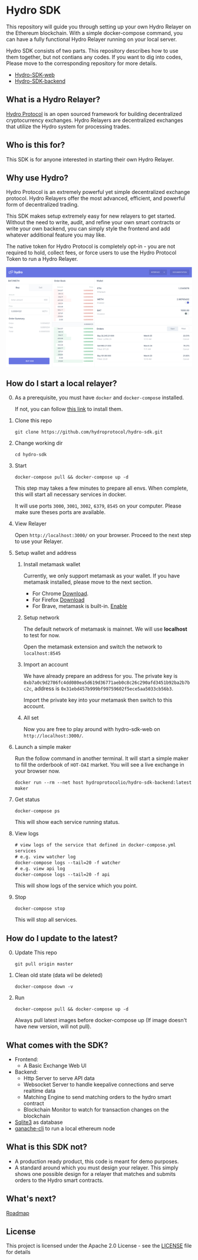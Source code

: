 # Hydro SDK

This repository will guide you through setting up your own Hydro Relayer on the Ethereum blockchain. With a simple docker-compose command, you can have a fully functional Hydro Relayer running on your local server.

Hydro SDK consists of two parts. This repository describes how to use them together, but not contians any codes. If you want to dig into codes, Please move to the corresponding repository for more details.

- [Hydro-SDK-web](https://github.com/hydroprotocol/hydro-sdk-web)
- [Hydro-SDK-backend](https://github.com/hydroprotocol/hydro-sdk-backend)

## What is a Hydro Relayer?

[Hydro Protocol](https://hydroprotocol.io) is an open sourced framework for building decentralized cryptocurrency exchanges. Hydro Relayers are decentralized exchanges that utilize the Hydro system for processing trades.

## Who is this for?

This SDK is for anyone interested in starting their own Hydro Relayer.

## Why use Hydro?

Hydro Protocol is an extremely powerful yet simple decentralized exchange protocol. Hydro Relayers offer the most advanced, efficient, and powerful form of decentralized trading.

This SDK makes setup extremely easy for new relayers to get started. Without the need to write, audit, and refine your own smart contracts or write your own backend, you can simply style the frontend and add whatever additional feature you may like.

The native token for Hydro Protocol is completely opt-in - you are not required to hold, collect fees, or force users to use the Hydro Protocol Token to run a Hydro Relayer.

![web-screen-shot](./assets/web-screenshot.png)

## How do I start a local relayer?

0.  As a prerequisite, you must have `docker` and `docker-compose` installed.

    If not, you can follow [this link](https://docs.docker.com/compose/install/) to install them.

1.  Clone this repo

        git clone https://github.com/hydroprotocol/hydro-sdk.git

1.  Change working dir

        cd hydro-sdk

1.  Start

        docker-compose pull && docker-compose up -d

    This step may takes a few minutes to prepare all envs.
    When complete, this will start all necessary services in docker.

    It will use ports `3000`, `3001`, `3002`, `6379`, `8545` on your computer. Please make sure theses ports are available.

1.  View Relayer

    Open `http://localhost:3000/` on your browser. Proceed to the next step to use your Relayer.

1.  Setup wallet and address

    1.  Install metamask wallet

        Currently, we only support metamask as your wallet. If you have metamask installed, please move to the next section.

        - For Chrome [Download](https://chrome.google.com/webstore/detail/metamask/nkbihfbeogaeaoehlefnkodbefgpgknn).
        - For Firefox [Download](https://addons.mozilla.org/en-US/firefox/addon/ether-metamask/)
        - For Brave, metamask is built-in. <a href="about:preferences#extensions" targert="_blank">Enable</a>

    1.  Setup network

        The default network of metamask is mainnet. We will use **localhost** to test for now.

        Open the metamask extension and switch the network to `localhost:8545`

    1.  Import an account

        We have already prepare an address for you. The private key is `0xb7a0c9d2786fc4dd080ea5d619d36771aeb0c8c26c290afd3451b92ba2b7bc2c`, address is `0x31ebd457b999bf99759602f5ece5aa5033cb56b3`.

        Import the private key into your metamask then switch to this account.

    1.  All set

        Now you are free to play around with hydro-sdk-web on `http://localhost:3000/`.

1.  Launch a simple maker

    Run the follow command in another terminal. It will start a simple maker to fill the orderbook of `HOT-DAI` market. You will see a live exchange in your browser now.

        docker run --rm --net host hydroprotocolio/hydro-sdk-backend:latest maker

1.  Get status

        docker-compose ps

    This will show each service running status.

1.  View logs

        # view logs of the service that defined in docker-compose.yml services
        # e.g. view watcher log
        docker-compose logs --tail=20 -f watcher
        # e.g. view api log
        docker-compose logs --tail=20 -f api

    This will show logs of the service which you point.

1.  Stop

        docker-compose stop

    This will stop all services.

## How do I update to the latest?

0.  Update This repo

        git pull origin master

1.  Clean old state (data wil be deleted)

        docker-compose down -v

1.  Run

        docker-compose pull && docker-compose up -d

    Always pull latest images before docker-compose up (If image doesn't have new version, will not pull).

## What comes with the SDK?

- Frontend:
  - A Basic Exchange Web UI
- Backend:
  - Http Server to serve API data
  - Websocket Server to handle keepalive connections and serve realtime data
  - Matching Engine to send matching orders to the hydro smart contract
  - Blockchain Monitor to watch for transaction changes on the blockchain
- [Sqlite3](https://www.sqlite.org/index.html) as database
- [ganache-cli](https://github.com/trufflesuite/ganache-cli) to run a local ethereum node

## What is this SDK not?

- A production ready product, this code is meant for demo purposes.
- A standard around which you must design your relayer. This simply shows one possible design for a relayer that matches and submits orders to the Hydro smart contracts.

## What's next?

[Roadmap](ROADMAP.md)

## License

This project is licensed under the Apache 2.0 License - see the [LICENSE](LICENSE) file for details
